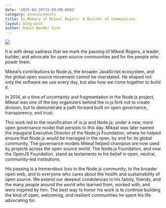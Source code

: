 ```yaml
---
date: '2025-04-20T15:00:00.000Z'
category: announcements
title: In Memory of Mikeal Rogers: A Builder of Communities
layout: blog-post
author: Robin Bender Ginn
---
```


![][mikeal-rogers-image]

It is with deep sadness that we mark the passing of Mikeal Rogers, a leader, builder, and advocate for open source communities and for the people who power them.

Mikeal’s contributions to Node.js, the broader JavaScript ecosystem, and the global open source movement cannot be overstated. He shaped not only the software we use every day, but also how we come together to build it.

In 2014, at a time of uncertainty and fragmentation in the Node.js project, Mikeal was one of the key organizers behind the io.js fork not to create division, but to demonstrate a path forward built on open governance, transparency, and trust.

This work led to the reunification of io.js and Node.js, under a new, more open governance model that persists to this day. Mikeal was later named the inaugural Executive Director of the Node.js Foundation, where he helped ensure that Node.js would be managed in the open, by and for its global community. The governance models Mikeal helped champion are now used by projects across the open source world. The Node.js Foundation, and now the OpenJS Foundation, stand as testaments to his belief in open, neutral, community-led institutions.

His passing is a tremendous loss to the Node.js community, to the broader open web, and to everyone who cares about the health and sustainability of open source. We extend our deepest condolences to his family, friends, and the many people around the world who learned from, worked with, and were inspired by him. The best way to honor his work is to continue building the kind of open, welcoming, and resilient communities he spent his life advocating for.

[mikeal-rogers-image]: /static/images/blog/announcements/mikeal.jpg
